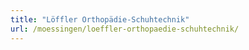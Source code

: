 ```yaml
---
title: "Löffler Orthopädie-Schuhtechnik"
url: /moessingen/loeffler-orthopaedie-schuhtechnik/
---
```


